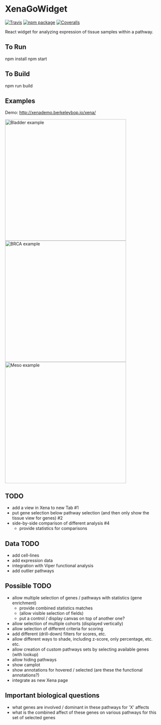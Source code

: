 # XenaGoWidget

[![Travis][build-badge]][build]
[![npm package][npm-badge]][npm]
[![Coveralls][coveralls-badge]][coveralls]

React widget for analyzing expression of tissue samples within a pathway.

[build-badge]: https://img.shields.io/travis/user/repo/master.png?style=flat-square
[build]: https://travis-ci.org/user/repo

[npm-badge]: https://img.shields.io/npm/v/npm-package.png?style=flat-square
[npm]: https://www.npmjs.org/package/npm-package

[coveralls-badge]: https://img.shields.io/coveralls/nathandunn/Xena/master.png?style=flat-square
[coveralls]: https://coveralls.io/github/nathandunn/repo


## To Run

   npm install
   npm start

## To Build

   npm run build

## Examples

Demo: http://xenademo.berkeleybop.io/xena/

<a href="images/bladder1.png">
  <img src="images/bladder1.png" alt="Bladder example" height="400">
</a>

<a href="images/brca1.png">
  <img src="images/brca1.png" alt="BRCA example" height="400">
</a>

<a href="images/meso1.png">
  <img src="images/meso1.png" alt="Meso example" height="400">
</a>



## TODO

- add a view in Xena to new Tab #1
- put gene selection below pathway selection (and then only show the tissue view for genes) #2
- side-by-side comparison of different analysis #4 
   - provide statistics for comparisons

## Data TODO

- add cell-lines 
- add expression data 
- integration with Viper functional analysis 
- add outlier pathways 


## Possible TODO

- allow multiple selection of genes / pathways with statistics (gene enrichment)
   - provide combined statistics matches
   - (allow visible selection of fields)
   - put a control / display canvas on top of another one? 
- allow selection of multiple cohorts (displayed vertically)
- allow selection of different criteria for scoring 
- add different (drill-down) filters for scores, etc. 
- allow different ways to shade, including z-score, only percentage, etc. etc. 
- allow creation of custom pathways sets by selecting available genes (with lookup)
- allow hiding pathways
- show camplot
- show annotations for hovered / selected (are these the functional annotations?)
- integrate as new Xena page 





## Important biological questions

- what genes are involved / dominant in these pathways for 'X' affects 
- what is the combined affect of these genes on various pathways for this set of selected genes 
